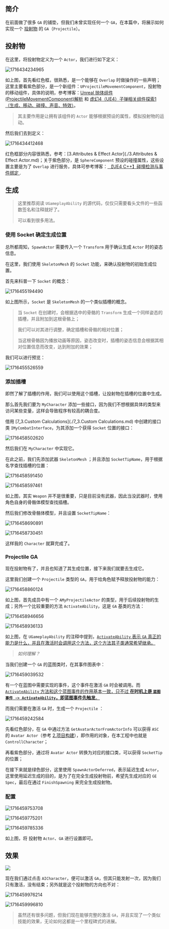 ## 简介

在前面做了很多 `GA` 的铺垫，但我们未曾实现任何一个 `GA`，在本篇中，将展示如何实现一个 <u>投射物</u> 的 `GA`（`Projectile`）。

## 投射物

在这里，将投射物定义为一个 `Actor`，我们进行如下定义：

![1716434234965](image/1716434234965.png)

如上图，首先看红色框，很熟悉，是一个能够在 `Overlap` 时做操作的一些声明；这里主要看紫色部分，是一个新组件：`UProjectileMovementComponent`，投射物的移动组件，具体的说明，参考博客：[Unreal 抛体组件(ProjectileMovementComponent)解析](https://www.cnblogs.com/u3ddjw/p/14699817.html) 和 [虚幻4（UE4）子弹相关组件探索1（生成、移动、碰撞、声音、特效）](https://zhuanlan.zhihu.com/p/512656206)。

> 其主要作用是让拥有该组件的 `Actor` 能够根据预设的属性，模拟投射物的运动。

然后我们去到定义：

![1716434412468](image/1716434412468.png)

红色框部分内容很熟悉，参考：[3.Attributes & Effect Actor](./3.Attributes & Effect Actor.md)；关于紫色部分，是 `SphereComponent` 预设的碰撞属性，这些设置主要是为了 `Overlap` 进行服务，具体可参考博客：[ 【UE4 C++】碰撞检测与事件绑定 ](https://www.cnblogs.com/shiroe/p/14691263.html).

## 生成

> 这里推荐阅读 `UGameplayAbility` 的源代码，仅仅只需要看头文件的一些函数签名和注释就好了。
>
> 可以看到很多用法。

### 使用 Socket 确定生成位置

总所都周知，`SpawnActor` 需要传入一个 `Transform` 用于确认生成 `Actor` 时的姿态信息。

在这里，我们使用 `SkeletonMesh` 的 `Socket` 功能，来确认投射物的初始生成位置。

首先来科普一下 `Socket` 的概念：

![1716455194490](image/1716455194490.png)

如上图所示，`Socket` 是 `SkeletonMesh` 的一个类似插槽的概念。

> 当 `Socket` 在创建时，会根据选中的骨骼的 `Transform` 生成一个同样姿态的插槽，并且附加到这根骨骼上；
>
> 我们可以对其进行调整，确定插槽和骨骼的相对位置；
>
> 当这根骨骼因为播放动画等原因，姿态改变时，插槽的姿态信息会根据其相对位置信息而改变，达到附加的效果；

我们可以进行预览：

![1716455526559](image/1716455526559.png)

### 添加插槽

即然了解了插槽的作用，我们可以使用这个插槽，让投射物在插槽的位置中生成。

那么首先我们要为 `MyCharacter` 添加一些接口，因为我们不想根据具体的类型来访问某些变量，这样会导致程序有较高的耦合度。

借用 [7_3.Custom Calculations](./7_3.Custom Calculations.md) 中创建的接口类 `IMyCombatInterface`，为其添加一个获得 `Socket` 位置的接口：

![1716458502620](image/1716458502620.png)

然后我们在 `MyCharacter` 中实现它。

在此之前，我们先添加武器 `SkeletonMesh` ；并且添加 `SocketTipName`，用于根据名字查找插槽的位置：

![1716458591450](image/1716458591450.png)

![1716458597461](image/1716458597461.png)

如上图，其实 `Weapon` 并不是很重要，只是目前没有武器，因此当没武器时，使用角色自身的骨骼体模型查找插槽。

然后我们修改骨骼体模型，并且设置 `SocketTipName`：

![1716458690891](image/1716458690891.png)

![1716458730451](image/1716458730451.png)

这样我的 `Character` 就算完成了。

### Projectile GA

现在投射物有了，并且也知道了其生成位置，接下来我们就要去生成它。

这里我们创建一个 `Projectile` 类型的 `GA`，用于给角色赋予释放投射物的能力：

![1716458860124](image/1716458860124.png)

如上图，首先成员中有一个 `AMyProjectileActor` 的类型，用于后续投射物的生成；另外一个比较重要的方法 `ActivateAbility`，这是 `GA` 基类的方法：

![1716458946656](image/1716458946656.png)

![1716458936133](image/1716458936133.png)

如上图，在 `UGameplayAbility` 的注释中提到，<u>`ActivateAbility` 表示 `GA` 真正的能力是什么，并且在激活时会调用这个方法，这个方法其子类通常希望继承。</u>

> *如何理解？*

当我们创建一个 `GA` 的蓝图类时，在其事件图表中：

![1716459039532](image/1716459039532.png)

有一个在蓝图中需要实现的事件，这个事件在激活 `GA` 时会被调用。而 <u>`ActivateAbility` 方法和这个蓝图事件的作用基本一致，只不过 **在时机上是 `蓝图事件 -> ActivateAbility`，即蓝图事件先触发**。</u>

而我们需要在激活 `GA` 时，生成一个 `Projectile` ：

![1716459242584](image/1716459242584.png)

先看红色部分，在 `GA` 中通过方法 `GetAvatarActorFromActorInfo` 可以获得 `ASC` 的 `Avatar Actor`（参考 [2.项目构建](./2.项目构建.md)），即作用的对象，在本工程中也就是 `ControllCharacter`；

再看紫色部分，通过将 `Avatar Actor` 转换为对应的接口类，可以获得 `SocketTip` 的位置；

在接下来就是绿色部分，这里使用 `SpawnActorDeferred`，表示延迟生成 `Actor`，这里使用延迟生成的目的，是为了在完全生成投射物前，希望先生成对应的 `GE Spec`，最后在通过 `FinishSpawning` 来完全生成投射物。

### 配置

![1716459753708](image/1716459753708.png)

![1716459775201](image/1716459775201.png)

![1716459785336](image/1716459785336.png)

如上图，将 投射物 `Actor`、`GA` 进行设置即可。

## 效果

![](image/GameplayAbility03.gif)

现在我们通过点击 `AICharacter`，便可以激活 `GA`，但其只能发射一次，因为我们只有激活，没有结束；另外就是这个投射物的方向也不对：

![1716459976214](image/1716459976214.png)

![1716459996810](image/1716459996810.png)

> 虽然还有很多问题，但我们现在能够完整的激活 `GA`，并且实现了一个类似技能的效果，无论如何这都是一个里程碑式的进展。

